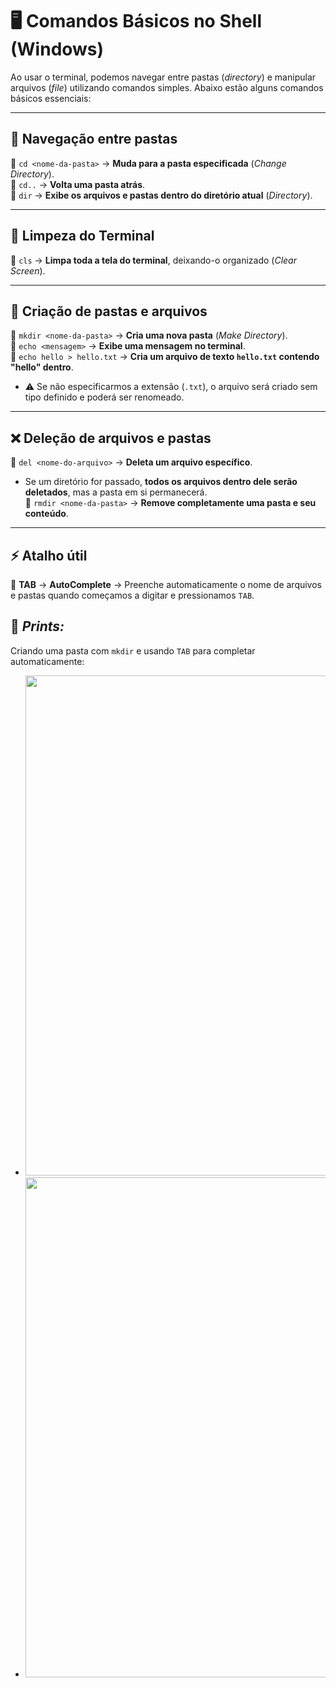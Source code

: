 # 🖥️ Comandos Básicos no Shell (Windows)

Ao usar o terminal, podemos navegar entre pastas (*directory*) e manipular arquivos (*file*) utilizando comandos simples. Abaixo estão alguns comandos básicos essenciais: 

---

## 📂 Navegação entre pastas
🔹 `cd <nome-da-pasta>` → **Muda para a pasta especificada** (*Change Directory*).  
🔹 `cd..` → **Volta uma pasta atrás**.  
🔹 `dir` → **Exibe os arquivos e pastas dentro do diretório atual** (*Directory*).  

---

## 📌 Limpeza do Terminal
🔹 `cls` → **Limpa toda a tela do terminal**, deixando-o organizado (*Clear Screen*).

---

## 📂 Criação de pastas e arquivos
🔹 `mkdir <nome-da-pasta>` → **Cria uma nova pasta** (*Make Directory*).  
🔹 `echo <mensagem>` → **Exibe uma mensagem no terminal**.  
🔹 `echo hello > hello.txt` → **Cria um arquivo de texto `hello.txt` contendo "hello" dentro**.  
  - ⚠ Se não especificarmos a extensão (`.txt`), o arquivo será criado sem tipo definido e poderá ser renomeado.  

---

## ❌ Deleção de arquivos e pastas  
🔹 `del <nome-do-arquivo>` → **Deleta um arquivo específico**.  
  - Se um diretório for passado, **todos os arquivos dentro dele serão deletados**, mas a pasta em si permanecerá.  
🔹 `rmdir <nome-da-pasta>` → **Remove completamente uma pasta e seu conteúdo**.  

---

## ⚡ Atalho útil  
🔹 **TAB** → **AutoComplete** → Preenche automaticamente o nome de arquivos e pastas quando começamos a digitar e pressionamos `TAB`.


## 📸 *Prints:*
Criando uma pasta com `mkdir` e usando `TAB` para completar automaticamente:  
- <img src="https://github.com/user-attachments/assets/ec61addb-c982-4d19-906e-f8f8130db749" width="800px">
- <img src="https://github.com/user-attachments/assets/cb3e4b6b-d979-475a-ad16-8a387534d279" width="800px">



